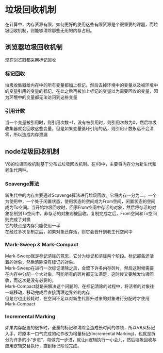 # 垃圾回收机制
在计算中，内存资源有限，如何更好的使用这些有限资源是个很重要的课题，而垃圾回收机制，则能够清除那些无用的内存占用。

## 浏览器垃圾回收机制
现在浏览器都采用标记回收
### 标记回收
垃圾收集器给内存中的所有变量都加上标记，然后去掉环境中的变量以及被环境中的变量引用的变量的标记，在此之后再被加上标记的变量以为需要回收的变量，因为环境中的变量都无法访问到这些变量

### 引用计数
当一个变量被引用时，则引用次数+1，没有被引用时，则引用次数为0，然后垃圾收集器就会回收这些变量。但是如果变量循环引用的话，则引用计数永远不会清零，所以造成内存泄漏

## node垃圾回收机制
V8的垃圾回收机制基于分布式垃圾回收机制。在V8中，主要将内存分为新生代和老生代两种。

### Scavenge算法
新生代中的内存主要通过Scavenge算法进行垃圾回收。它将内存一分为二，一个为使用中，一个处于闲置状态，使用状态的空间成为From空间，闲置状态的空间成为To空间。当开始垃圾回收时，回家From空间中存活的对象，然后将存活的对象复制到To空间中，非存活的对象则被回收。复制完成之后，From空间和To空间则完成了对换  
它的缺点是内存只能使用一半  
在经过多次复制之后，如果对象还存活，则它会晋升到老生代空间中

### Mark-Sweep & Mark-Compact
Mark-Sweep就是标记清除的意思，它分为标记和清除两个阶段。标记那些还活着的对象，然后清除没有标记的对象。  
Mark-Sweep在进行一次标记清除之后，会留下许多内存碎片，然后这时候需要在内存中分配一个大对象，可能所有的碎片都无法满足，这时候又要触发垃圾回收，而这次是没有必要的。  
Mark-Compact就是来解决这个问题的，在标记清除的过程中，将活者的对象往一端移动，移动完成后直接清理边界外的内存  
但是它也比较耗时，在空间不足以对新生代晋升过来的对象进行分配时才使用Mark-Compact

### Incremental Marking
如果内存配置的很多时，全量的标记和清除会造成长时间的停顿，所以V8从标记入手，将原本一口气完成的动作改为增量标记(Incremental Marking)，也就是拆分为许多的小“步进”，每做完一步进，就让js逻辑执行一小会儿，然后垃圾回收与应用逻辑交替执行，直到标记阶段完成。
